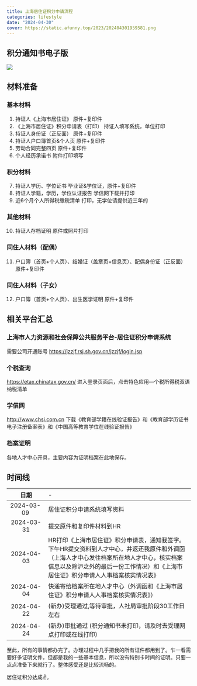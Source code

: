 ```yaml
---
title: 上海居住证积分申请流程
categories: lifestyle
date: "2024-04-30"
cover: https://static.afunny.top/2023/202404301959581.png
---
```


## 积分通知书电子版
![](https://static.afunny.top/2023/202404302001417.jpg)

##  材料准备
### 基本材料
1. 持证人《上海市居住证》 原件+复印件
2. 《上海市居住证》积分申请表（打印） 持证人填写系统，单位打印
3. 持证人身份证（正反面） 原件+复印件
4. 持证人户口簿首页&个人页 原件+复印件
5.  劳动合同完整四页 原件+复印件
6.  个人经历承诺书 附件打印填写
### 积分材料
7. 持证人学历、学位证书 毕业证&学位证，原件+复印件
8. 持证人学籍，学历，学位认证报告 学信网下载并打印
9. 近6个月个人所得税缴税清单 打印，无学位请提供近三年的
### 其他材料 
10. 持证人存档证明 原件或照片打印
### 同住人材料（配偶）
11. 户口簿（首页+个人页）、结婚证（盖章页+信息页）、配偶身份证（正反面）原件+复印件
### 同住人材料（子女）
12.  户口簿（首页+个人页）、出生医学证明 原件+复印件

## 相关平台汇总
### 上海市人力资源和社会保障公共服务平台-居住证积分申请系统
需要公司开通账号  https://jzzjf.rsj.sh.gov.cn/jzzjf/login.jsp 
### 个税查询
https://etax.chinatax.gov.cn/ 进入登录页面后，点击特色应用—个税所得税双语纳税清单
### 学信网
http://www.chsi.com.cn  下载《教育部学籍在线验证报告》和《教育部学历证书电子注册备案表》和《中国高等教育学位在线验证报告》
### 档案证明
各地人才中心开具，主要内容为证明档案在此地保存。

## 时间线
|  日期   | -  |
|  :-------------:  | :-------------  |
| <div style="width:86px">2024-03-09 </div>  | 居住证积分申请系统填写资料 |
| 2024-03-31  | 提交原件和复印件材料到HR |
| 2024-04-03  | HR打印《上海市居住证》积分申请表，通知我签字。 下午HR提交资料到人才中心，并返还我原件和外调函（上海人才中心发往档案所在地人才中心，核实档案信息以及除沪之外的最后一份工作情况）和《上海市居住证》积分申请人人事档案核实情况表》 |
| 2024-04-04  | 快递寄给档案所在地人才中心（外调函和《上海市居住证》积分申请人人事档案核实情况表》） |
| 2024-04-22  | (新办)受理通过,等待审批，人社局审批阶段30工作日左右 |
| 2024-04-24  | (新办)审批通过 (积分通知书未打印，请及时去受理网点打印或在线打印） |


至此，所有的事情都办完了。办理过程中几乎把我的所有证件都用到了。乍一看需要好多证明文件，但都是我的一些基本信息，所以没有特别卡时间的证明。只要一点点准备下来就行了。整体感受还是比较流畅的。

居住证积分达成✌️。

